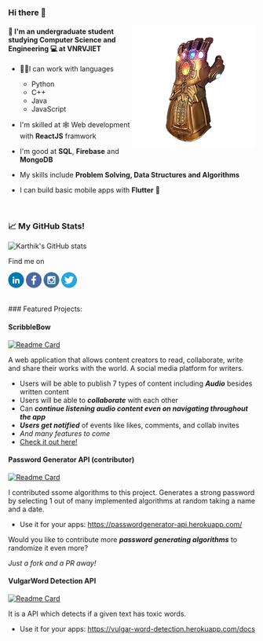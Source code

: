 ### Hi there 👋
<div>
<img align = "right" alt="BE THANOS" src="/thanos-removebg-preview.png" width="250px" height="auto"></img> 
</div>


#### 📖 I'm an undergraduate student studying **Computer Science and Engineering** 💻 at VNRVJIET 

- 👨‍💻I can work with languages
  * Python
  * C++
  * Java
  * JavaScript

 - I'm skilled at 🕸️ Web development with **ReactJS** framwork 
 - I'm good at **SQL**, **Firebase** and **MongoDB**
 - My skills include **Problem Solving, Data Structures and Algorithms**
 - I can build basic mobile apps with **Flutter** 📱
 
<br />

### 📈 My GitHub Stats!
![Karthik's GitHub stats](https://github-readme-stats.vercel.app/api?username=karthik193&hide=stars&count_private=true&show_icons=true&theme=dark)

Find me on

<a href="https://www.linkedin.com/in/karthik-p-179758194/"><img alt="LinkedIn" src="/social-icons/linkedin.png" height="32px" width="32px"/></a>
<a href="https://www.facebook.com/karthik.pasupulatei/"><img alt="Facebook" src="/social-icons/facebook.png" height="32px" width="32px"/></a>
<a href="https://www.instagram.com/karthik.pasupulatei/"><img alt="Instagram" src="/social-icons/instagram.png" height="32px" width="32px"/></a>
<a href="https://twitter.com/KPasupulatei"><img alt="Twitter" src="/social-icons/twitter.png" height="32px" width="32px"/></a>

<br />
### Featured Projects:

#### **ScribbleBow**

[![Readme Card](https://github-readme-stats.vercel.app/api/pin/?username=TarangGarlapally&repo=scribblebow&theme=dark)](https://github.com/TarangGarlapally/scribblebow)

A web application that allows content creators to read,
collaborate, write and share their works with the world. A social
media platform for writers.

* Users will be able to publish 7 types of content including _**Audio**_ besides  written content
* Users will be able to _**collaborate**_ with each other
* Can _**continue listening audio content even on navigating throughout the app**_
* _**Users get notified**_ of events like likes, comments, and collab invites
* _And many features to come_
* [Check it out here!](https://scribblebow.web.app/)


#### **Password Generator API (contributor)**

[![Readme Card](https://github-readme-stats.vercel.app/api/pin/?username=TarangGarlapally&repo=PasswordGeneratorAPI&theme=dark)](https://github.com/TarangGarlapally/PasswordGeneratorAPI)

I contributed ssome algorithms to this project.
Generates a strong password by selecting 1 out of many
implemented algorithms at random taking a name and a date.
* Use it for your apps: https://passwordgenerator-api.herokuapp.com/

Would you like to contribute more _**password generating algorithms**_ to randomize it even more?

_Just a fork and a PR away!_


#### **VulgarWord Detection API**

[![Readme Card](https://github-readme-stats.vercel.app/api/pin/?username=karthik193&repo=VulgarWord-Detection-API&theme=dark)](https://github.com/karthik193/VulgarWord-Detection-API)

It is a API which detects if a given text has toxic words.
* Use it for your apps: https://vulgar-word-detection.herokuapp.com/docs

